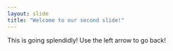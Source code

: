 ```yaml
---
layout: slide
title: "Welcome to our second slide!"
---
```

This is going splendidly!
Use the left arrow to go back!
